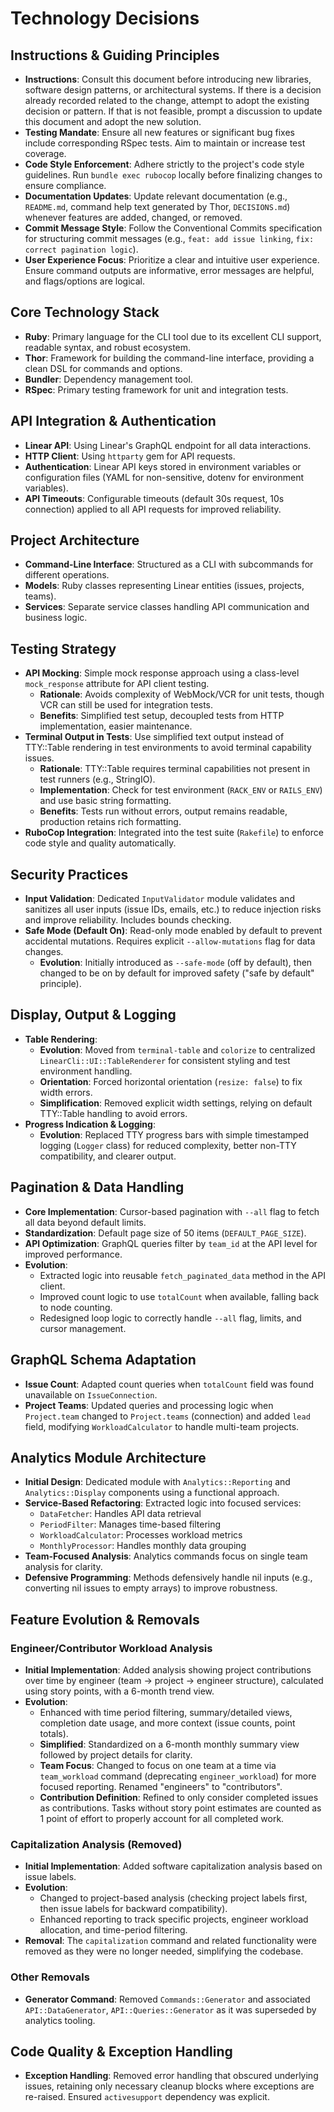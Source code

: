 # Technology Decisions

## Instructions & Guiding Principles
- **Instructions**: Consult this document before introducing new libraries, software design patterns, or architectural systems. If there is a decision already recorded related to the change, attempt to adopt the existing decision or pattern. If that is not feasible, prompt a discussion to update this document and adopt the new solution.
- **Testing Mandate**: Ensure all new features or significant bug fixes include corresponding RSpec tests. Aim to maintain or increase test coverage.
- **Code Style Enforcement**: Adhere strictly to the project's code style guidelines. Run `bundle exec rubocop` locally before finalizing changes to ensure compliance.
- **Documentation Updates**: Update relevant documentation (e.g., `README.md`, command help text generated by Thor, `DECISIONS.md`) whenever features are added, changed, or removed.
- **Commit Message Style**: Follow the Conventional Commits specification for structuring commit messages (e.g., `feat: add issue linking`, `fix: correct pagination logic`).
- **User Experience Focus**: Prioritize a clear and intuitive user experience. Ensure command outputs are informative, error messages are helpful, and flags/options are logical.

## Core Technology Stack
- **Ruby**: Primary language for the CLI tool due to its excellent CLI support, readable syntax, and robust ecosystem.
- **Thor**: Framework for building the command-line interface, providing a clean DSL for commands and options.
- **Bundler**: Dependency management tool.
- **RSpec**: Primary testing framework for unit and integration tests.

## API Integration & Authentication
- **Linear API**: Using Linear's GraphQL endpoint for all data interactions.
- **HTTP Client**: Using `httparty` gem for API requests.
- **Authentication**: Linear API keys stored in environment variables or configuration files (YAML for non-sensitive, dotenv for environment variables).
- **API Timeouts**: Configurable timeouts (default 30s request, 10s connection) applied to all API requests for improved reliability.

## Project Architecture
- **Command-Line Interface**: Structured as a CLI with subcommands for different operations.
- **Models**: Ruby classes representing Linear entities (issues, projects, teams).
- **Services**: Separate service classes handling API communication and business logic.

## Testing Strategy
- **API Mocking**: Simple mock response approach using a class-level `mock_response` attribute for API client testing.
  - **Rationale**: Avoids complexity of WebMock/VCR for unit tests, though VCR can still be used for integration tests.
  - **Benefits**: Simplified test setup, decoupled tests from HTTP implementation, easier maintenance.
- **Terminal Output in Tests**: Use simplified text output instead of TTY::Table rendering in test environments to avoid terminal capability issues.
  - **Rationale**: TTY::Table requires terminal capabilities not present in test runners (e.g., StringIO).
  - **Implementation**: Check for test environment (`RACK_ENV` or `RAILS_ENV`) and use basic string formatting.
  - **Benefits**: Tests run without errors, output remains readable, production retains rich formatting.
- **RuboCop Integration**: Integrated into the test suite (`Rakefile`) to enforce code style and quality automatically.

## Security Practices
- **Input Validation**: Dedicated `InputValidator` module validates and sanitizes all user inputs (issue IDs, emails, etc.) to reduce injection risks and improve reliability. Includes bounds checking.
- **Safe Mode (Default On)**: Read-only mode enabled by default to prevent accidental mutations. Requires explicit `--allow-mutations` flag for data changes.
  - **Evolution**: Initially introduced as `--safe-mode` (off by default), then changed to be on by default for improved safety ("safe by default" principle).

## Display, Output & Logging
- **Table Rendering**:
  - **Evolution**: Moved from `terminal-table` and `colorize` to centralized `LinearCli::UI::TableRenderer` for consistent styling and test environment handling.
  - **Orientation**: Forced horizontal orientation (`resize: false`) to fix width errors.
  - **Simplification**: Removed explicit width settings, relying on default TTY::Table handling to avoid errors.
- **Progress Indication & Logging**:
  - **Evolution**: Replaced TTY progress bars with simple timestamped logging (`Logger` class) for reduced complexity, better non-TTY compatibility, and clearer output.

## Pagination & Data Handling
- **Core Implementation**: Cursor-based pagination with `--all` flag to fetch all data beyond default limits.
- **Standardization**: Default page size of 50 items (`DEFAULT_PAGE_SIZE`).
- **API Optimization**: GraphQL queries filter by `team_id` at the API level for improved performance.
- **Evolution**:
  - Extracted logic into reusable `fetch_paginated_data` method in the API client.
  - Improved count logic to use `totalCount` when available, falling back to node counting.
  - Redesigned loop logic to correctly handle `--all` flag, limits, and cursor management.

## GraphQL Schema Adaptation
- **Issue Count**: Adapted count queries when `totalCount` field was found unavailable on `IssueConnection`.
- **Project Teams**: Updated queries and processing logic when `Project.team` changed to `Project.teams` (connection) and added `lead` field, modifying `WorkloadCalculator` to handle multi-team projects.

## Analytics Module Architecture
- **Initial Design**: Dedicated module with `Analytics::Reporting` and `Analytics::Display` components using a functional approach.
- **Service-Based Refactoring**: Extracted logic into focused services:
  - `DataFetcher`: Handles API data retrieval
  - `PeriodFilter`: Manages time-based filtering
  - `WorkloadCalculator`: Processes workload metrics
  - `MonthlyProcessor`: Handles monthly data grouping
- **Team-Focused Analysis**: Analytics commands focus on single team analysis for clarity.
- **Defensive Programming**: Methods defensively handle nil inputs (e.g., converting nil issues to empty arrays) to improve robustness.

## Feature Evolution & Removals

### Engineer/Contributor Workload Analysis
- **Initial Implementation**: Added analysis showing project contributions over time by engineer (team → project → engineer structure), calculated using story points, with a 6-month trend view.
- **Evolution**:
  - Enhanced with time period filtering, summary/detailed views, completion date usage, and more context (issue counts, point totals).
  - **Simplified**: Standardized on a 6-month monthly summary view followed by project details for clarity.
  - **Team Focus**: Changed to focus on one team at a time via `team_workload` command (deprecating `engineer_workload`) for more focused reporting. Renamed "engineers" to "contributors".
  - **Contribution Definition**: Refined to only consider completed issues as contributions. Tasks without story point estimates are counted as 1 point of effort to properly account for all completed work.

### Capitalization Analysis (Removed)
- **Initial Implementation**: Added software capitalization analysis based on issue labels.
- **Evolution**:
  - Changed to project-based analysis (checking project labels first, then issue labels for backward compatibility).
  - Enhanced reporting to track specific projects, engineer workload allocation, and time-period filtering.
- **Removal**: The `capitalization` command and related functionality were removed as they were no longer needed, simplifying the codebase.

### Other Removals
- **Generator Command**: Removed `Commands::Generator` and associated `API::DataGenerator`, `API::Queries::Generator` as it was superseded by analytics tooling.

## Code Quality & Exception Handling
- **Exception Handling**: Removed error handling that obscured underlying issues, retaining only necessary cleanup blocks where exceptions are re-raised. Ensured `activesupport` dependency was explicit.